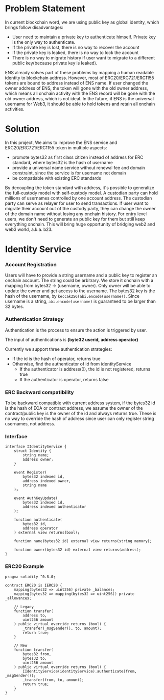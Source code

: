 # Problem Statement

In current blockchain word, we are using public key as global identity, which brings follow disadvantages:

 - User need to maintain a private key to authenticate himself. Private key is the only way to authenticate.
 - If the private key is lost, there is no way to recover the account
 - If the private key is leaked, there is no way to lock the account
 - There is no way to migrate history if user want to migrate to a different public key(because private key is leaked).

ENS already solves part of these problems by mapping a human readable identity to blockchain address. However, most of ERC20/ERC721/ERC1155 tokens are bound to address instead of ENS name. If user changed the owner address of ENS, the token will gone with the old owner address, which means all onchain activity with the ENS record will be gone with the old owner address, which is not ideal. In the future, if ENS is the universal username for Web3, it should be able to hold tokens and retain all onchain activities.

# Solution
In this project, We aims to improve the ENS service and ERC20/ERC721/ERC1155 token in multiple aspects:

 - promote bytes32 as first class citizen instead of address for ERC standard, where bytes32 is the hash of username
 - provide a universal name service without renewal fee and domain constraint, since the service is for username not domain
 - be compatiable with existing ERC standards

By decoupling the token standard with address, it's possible to generalize the full-custody model with self-custody model. A custodian party can hold millions of usernames controlled by one account address. The custodian party can serve as relayer for user to send transactions. If user want to migrate their account out of the custody party, they can change the owner of the domain name without losing any onchain history. For entry level users, we don't need to generate an public key for them but still keep everything onchain. This will bring huge opportunity of bridging web2 and web3 world, a.k.a. b23.

# Identity Service
### Account Registration
Users will have to provide a string username and a public key to register an onchain account. The string could be arbitrary. We store it onchain with a mapping from bytes32 -> (username, owner). Only owner will be able to update the owner and get access to the username. The bytes32 key is the hash of the username, by `keccak256(abi.encode(username))`. Since username is a string, `abi.encode(username)` is guaranteed to be larger than 32 bytes.

### Authentication Strategy
Authentication is the process to ensure the action is triggered by user.

The input of authentications is __(byte32 userid, address operator)__

Currently we support three authentication strategies:

- If the id is the hash of operator, returns true
- Otherwise, find the authenticator of id from identityService
  - If the authenticator is address(0), the id is not registered, returns true
  - If the authenticator is operator, returns false

### ERC Backward compatibility

To be backward compatible with current address system, if the bytes32 id is the hash of EOA or contract address, we assume the owner of the contract/public key is the owner of the id and always returns true. These is no way to override the hash of address since user can only register string usernames, not address.

### Interface

```
interface IIdentityService {
    struct Identity {
        string name;
        address owner;
    }

    event Register(
        bytes32 indexed id,
        address indexed owner,
        string name
    );

    event AuthKeyUpdate(
        bytes32 indexed id,
        address indexed authenticator
    );

    function authenticate(
        bytes32 id,
        address operator
    ) external view returns(bool);

    function name(bytes32 id) external view returns(string memory);

    function owner(bytes32 id) external view returns(address);
}
```

### ERC20 Example

```
pragma solidity ^0.8.0;

contract ERC20 is IERC20 {
    mapping(bytes32 => uint256) private _balances;
    mapping(bytes32 => mapping(bytes32 => uint256)) private _allowances;

    // Legacy
    function transfer(
        address to,
        uint256 amount
    ) public virtual override returns (bool) {
        _transfer(_msgSender(), to, amount);
        return true;
    }

    // New
    function transfer(
        bytes32 from,
        bytes32 to,
        uint256 amount
    ) public virtual override returns (bool) {
        IIdentityService(identityService).authenticate(from, _msgSender());
        _transfer(from, to, amount);
        return true;
    }
}
```
